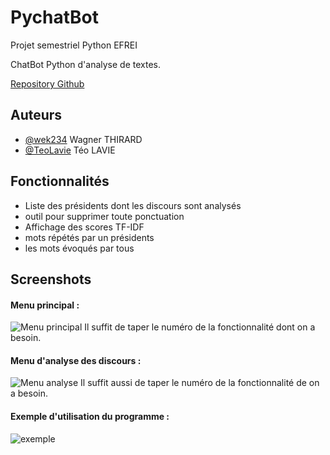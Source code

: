 
# PychatBot

Projet semestriel Python EFREI 

ChatBot Python d'analyse de textes.

[Repository Github](https://github.com/wek234/pychatbot-thirard-lavie-c)
## Auteurs

- [@wek234](https://www.github.com/wek234) Wagner THIRARD
- [@TeoLavie](https://github.com/TeoLavie) Téo LAVIE


## Fonctionnalités

- Liste des présidents dont les discours sont analysés
- outil pour supprimer toute ponctuation 
- Affichage des scores TF-IDF
- mots répétés par un présidents
- les mots évoqués par tous

## Screenshots
#### Menu principal :
![Menu principal](https://snipboard.io/1nkh0K.jpg)
Il suffit de taper le numéro de la fonctionnalité dont on a besoin.

#### Menu d'analyse des discours :
![Menu analyse](https://snipboard.io/XBU8fl.jpg)
Il suffit aussi de taper le numéro de la fonctionnalité de on a besoin.

#### Exemple d'utilisation du programme : 
![exemple](https://snipboard.io/MGSrqa.jpg)
